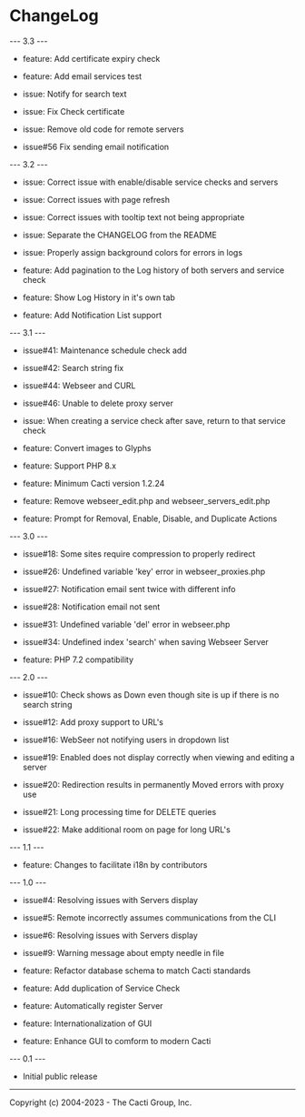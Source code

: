 # ChangeLog

--- 3.3 ---

* feature: Add certificate expiry check

* feature: Add email services test

* issue: Notify for search text

* issue: Fix Check certificate

* issue: Remove old code for remote servers

* issue#56 Fix sending email notification

--- 3.2 ---

* issue: Correct issue with enable/disable service checks and servers

* issue: Correct issues with page refresh

* issue: Correct issues with tooltip text not being appropriate

* issue: Separate the CHANGELOG from the README

* issue: Properly assign background colors for errors in logs

* feature: Add pagination to the Log history of both servers and service check

* feature: Show Log History in it's own tab

* feature: Add Notification List support

--- 3.1 ---

* issue#41: Maintenance schedule check add

* issue#42: Search string fix

* issue#44: Webseer and CURL

* issue#46: Unable to delete proxy server

* issue: When creating a service check after save, return to that service check

* feature: Convert images to Glyphs

* feature: Support PHP 8.x

* feature: Minimum Cacti version 1.2.24

* feature: Remove webseer_edit.php and webseer_servers_edit.php

* feature: Prompt for Removal, Enable, Disable, and Duplicate Actions

--- 3.0 ---

* issue#18: Some sites require compression to properly redirect

* issue#26: Undefined variable 'key' error in webseer_proxies.php

* issue#27: Notification email sent twice with different info

* issue#28: Notification email not sent

* issue#31: Undefined variable 'del' error in webseer.php

* issue#34: Undefined index 'search' when saving Webseer Server

* feature: PHP 7.2 compatibility

--- 2.0 ---

* issue#10: Check shows as Down even though site is up if there is no search
  string

* issue#12: Add proxy support to URL's

* issue#16: WebSeer not notifying users in dropdown list

* issue#19: Enabled does not display correctly when viewing and editing a server

* issue#20: Redirection results in permanently Moved errors with proxy use

* issue#21: Long processing time for DELETE queries

* issue#22: Make additional room on page for long URL's

--- 1.1 ---

* feature: Changes to facilitate i18n by contributors

--- 1.0 ---

* issue#4: Resolving issues with Servers display

* issue#5: Remote incorrectly assumes communications from the CLI

* issue#6: Resolving issues with Servers display

* issue#9: Warning message about empty needle in file

* feature: Refactor database schema to match Cacti standards

* feature: Add duplication of Service Check

* feature: Automatically register Server

* feature: Internationalization of GUI

* feature: Enhance GUI to comform to modern Cacti

--- 0.1 ---

* Initial public release

-----------------------------------------------
Copyright (c) 2004-2023 - The Cacti Group, Inc.

